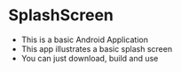 # SplashScreen

- This is a basic Android Application
- This app illustrates a basic splash screen
- You can just download, build and use
